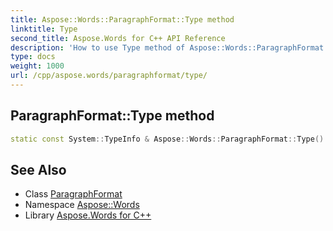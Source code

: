 ```yaml
---
title: Aspose::Words::ParagraphFormat::Type method
linktitle: Type
second_title: Aspose.Words for C++ API Reference
description: 'How to use Type method of Aspose::Words::ParagraphFormat class in C++.'
type: docs
weight: 1000
url: /cpp/aspose.words/paragraphformat/type/
---
```

## ParagraphFormat::Type method




```cpp
static const System::TypeInfo & Aspose::Words::ParagraphFormat::Type()
```

## See Also

* Class [ParagraphFormat](../)
* Namespace [Aspose::Words](../../)
* Library [Aspose.Words for C++](../../../)
